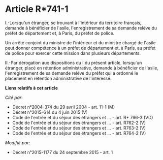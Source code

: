 # Article R*741-1

I.-Lorsqu'un étranger, se trouvant à l'intérieur du territoire français, demande à bénéficier de l'asile, l'enregistrement de
sa demande relève du préfet de département et, à Paris, du préfet de police. 

Un arrêté conjoint du ministre de l'intérieur et du ministre chargé de l'asile peut donner compétence à un préfet de
département et, à Paris, au préfet de police pour exercer cette mission dans plusieurs départements. 

II.-Par dérogation aux dispositions du I du présent article, lorsqu'un étranger, placé en rétention administrative, demande à
bénéficier de l'asile, l'enregistrement de sa demande relève du préfet qui a ordonné le placement en rétention administrative
de l'intéressé.

**Liens relatifs à cet article**

_Cité par_:

  - Décret n°2004-374 du 29 avril 2004 - art. 11-1 (M)
  - Décret n°2015-614 du 4 juin 2015 (V)
  - Code de l'entrée et du séjour des étrangers et ... - art. R* 766-3 (VD)
  - Code de l'entrée et du séjour des étrangers et ... - art. R762-2 (V)
  - Code de l'entrée et du séjour des étrangers et ... - art. R763-2 (V)
  - Code de l'entrée et du séjour des étrangers et ... - art. R764-2 (V)

_Modifié par_:

  - Décret n°2015-1177 du 24 septembre 2015 - art. 1
